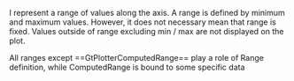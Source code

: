 I represent a range of values along the axis.
A range is defined by minimum and maximum values. However, it does not necessary mean that range is fixed. 
Values outside of range excluding min / max are not displayed on the plot.

All ranges except ==GtPlotterComputedRange== play a role of Range definition, while ComputedRange is bound to some specific data